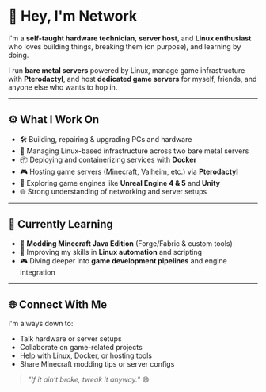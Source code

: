 # 👋 Hey, I'm Network

I'm a **self-taught hardware technician**, **server host**, and **Linux enthusiast** who loves building things, breaking them (on purpose), and learning by doing.

I run **bare metal servers** powered by Linux, manage game infrastructure with **Pterodactyl**, and host **dedicated game servers** for myself, friends, and anyone else who wants to hop in.

---

## ⚙️ What I Work On
- 🛠️ Building, repairing & upgrading PCs and hardware
- 🐧 Managing Linux-based infrastructure across two bare metal servers
- 📦 Deploying and containerizing services with **Docker**
- 🎮 Hosting game servers (Minecraft, Valheim, etc.) via **Pterodactyl**
- 🧱 Exploring game engines like **Unreal Engine 4 & 5** and **Unity**
- 🌐 Strong understanding of networking and server setups

---

## 🚧 Currently Learning
- 🔧 **Modding Minecraft Java Edition** (Forge/Fabric & custom tools)
- 🧠 Improving my skills in **Linux automation** and scripting
- 🎮 Diving deeper into **game development pipelines** and engine integration

---

## 🌐 Connect With Me
I'm always down to:
- Talk hardware or server setups
- Collaborate on game-related projects
- Help with Linux, Docker, or hosting tools
- Share Minecraft modding tips or server configs

> _"If it ain’t broke, tweak it anyway."_ 😄
